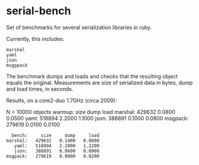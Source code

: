 serial-bench
============

Set of benchmarks for several serialization libraries in ruby.

Currently, this includes:

    marshal
    yaml
    json
    msgppack

The benchmark dumps and loads and checks that the resulting object equals the original. Measurements are size of serialized data in bytes, dump and load times, in seconds.

Results, on a core2-duo 1.7GHz (circa 2009):

N = 10000 objects
     warmup:     size     dump     load
    marshal:   429632   0.0800   0.0500
       yaml:   518894   2.2000   1.1000
       json:   388891   0.1000   0.0800
    msgpack:   279619   0.0100   0.0100

      bench:     size     dump     load
    marshal:   429632   0.1400   0.0800
       yaml:   518894   2.2800   1.2200
       json:   388891   0.0600   0.0900
    msgpack:   279619   0.0000   0.0200

